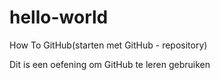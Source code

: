 # hello-world
How To GitHub(starten met GitHub - repository) 

Dit is een oefening om GitHub te leren gebruiken

